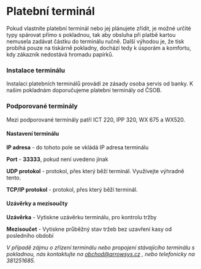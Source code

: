 # Platební terminál

Pokud vlastníte platební terminál nebo jej plánujete zřídit, je možné určité typy spárovat přímo s pokladnou, tak aby obsluha při platbě kartou nemusela zadávat částku do terminálu ručně. Další výhodou je, že tisk probíhá pouze na tiskárně pokladny, dochází tedy k úsporám a komfortu, kdy zákazník nedostává hromadu papírků.

### Instalace terminálu

Instalaci platebních terminálů provádí ze zásady osoba servis od banky. K našim pokladnám doporučujeme platební terminály od ČSOB.

### Podporované terminály

Mezi podporované terminály patří ICT 220, IPP 320, WX 675 a WX520.

#### Nastavení terminálu

**IP adresa** - do tohoto pole se vkládá IP adresa terminálu

**Port** - **33333**, pokud není uvedeno jinak

**UDP protokol** - protokol, přes který běží terminál. Využívejte výhradně tento.

**TCP/IP protokol** - protokol, přes který běží terminál.

#### Uzávěrky a mezisoučty

**Uzávěrka** - Vytiskne uzávěrku terminálu, pro kontrolu tržby

**Mezisoučet** - Vytiskne průběžný stav tržeb bez uzavření kasy od posledního období

_V případě zájmu o zřízení terminálu nebo propojení stávajícího terminálu s pokladnou, nás kontaktujte na obchod@arrowsys.cz , nebo telefonicky na 381251685._

